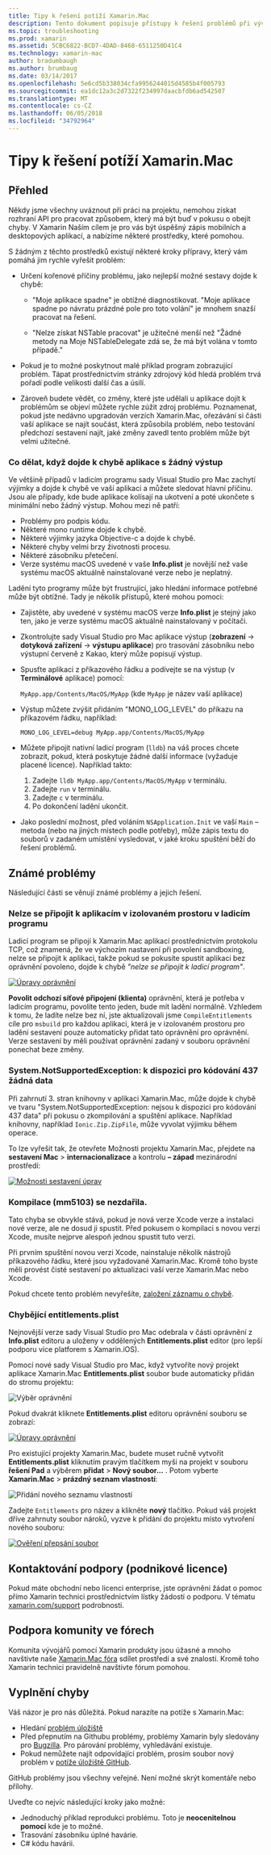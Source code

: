 ```yaml
---
title: Tipy k řešení potíží Xamarin.Mac
description: Tento dokument popisuje přístupy k řešení problémů při vývoji aplikací Xamarin.Mac. Také popisuje, jak získat podporu.
ms.topic: troubleshooting
ms.prod: xamarin
ms.assetid: 5CBC6822-BCD7-4DAD-8468-6511250D41C4
ms.technology: xamarin-mac
author: bradumbaugh
ms.author: brumbaug
ms.date: 03/14/2017
ms.openlocfilehash: 5e6cd5b338034cfa9956244015d4585b4f005793
ms.sourcegitcommit: ea1dc12a3c2d7322f234997daacbfdb6ad542507
ms.translationtype: MT
ms.contentlocale: cs-CZ
ms.lasthandoff: 06/05/2018
ms.locfileid: "34792964"
---
```

# <a name="xamarinmac-troubleshooting-tips"></a>Tipy k řešení potíží Xamarin.Mac

## <a name="overview"></a>Přehled

Někdy jsme všechny uváznout při práci na projektu, nemohou získat rozhraní API pro pracovat způsobem, který má být buď v pokusu o obejít chyby. V Xamarin Naším cílem je pro vás být úspěšný zápis mobilních a desktopových aplikací, a nabízíme některé prostředky, které pomohou.

S žádným z těchto prostředků existují některé kroky přípravy, který vám pomáhá jim rychle vyřešit problém:

- Určení kořenové příčiny problému, jako nejlepší možné sestavy dojde k chybě:
 
     - "Moje aplikace spadne" je obtížné diagnostikovat. "Moje aplikace spadne po návratu prázdné pole pro toto volání" je mnohem snazší pracovat na řešení.

     - "Nelze získat NSTable pracovat" je užitečné menší než "Žádné metody na Moje NSTableDelegate zdá se, že má být volána v tomto případě."

- Pokud je to možné poskytnout malé příklad program zobrazující problém. Tápat prostřednictvím stránky zdrojový kód hledá problém trvá pořadí podle velikosti další čas a úsilí.

- Zároveň budete vědět, co změny, které jste udělali u aplikace dojít k problémům se objeví můžete rychle zúžit zdroj problému. Poznamenat, pokud jste nedávno upgradován verzích Xamarin.Mac, ořezávání si části vaší aplikace se najít součást, která způsobila problém, nebo testování předchozí sestavení najít, jaké změny zavedl tento problém může být velmi užitečné.


### <a name="what-to-do-when-your-app-crashes-with-no-output"></a>Co dělat, když dojde k chybě aplikace s žádný výstup

Ve většině případů v ladicím programu sady Visual Studio pro Mac zachytí výjimky a dojde k chybě ve vaší aplikaci a můžete sledovat hlavní příčinu. Jsou ale případy, kde bude aplikace kolísají na ukotvení a poté ukončete s minimální nebo žádný výstup. Mohou mezi ně patří:

- Problémy pro podpis kódu.
- Některé mono runtime dojde k chybě.
- Některé výjimky jazyka Objective-c a dojde k chybě.
- Některé chyby velmi brzy životnosti procesu.
- Některé zásobníku přetečení.
- Verze systému macOS uvedené v vaše **Info.plist** je novější než vaše systému macOS aktuálně nainstalované verze nebo je neplatný.

Ladění tyto programy může být frustrující, jako hledání informace potřebné může být obtížné. Tady je několik přístupů, které mohou pomoci:

- Zajistěte, aby uvedené v systému macOS verze **Info.plist** je stejný jako ten, jako je verze systému macOS aktuálně nainstalovaný v počítači.
- Zkontrolujte sady Visual Studio pro Mac aplikace výstup (**zobrazení** -> **dotyková zařízení** -> **výstupu aplikace**) pro trasování zásobníku nebo výstupní červeně z Kakao, který může popisují výstup.
- Spusťte aplikaci z příkazového řádku a podívejte se na výstup (v **Terminálové** aplikace) pomocí: 

     `MyApp.app/Contents/MacOS/MyApp` (kde `MyApp` je název vaší aplikace)
- Výstup můžete zvýšit přidáním "MONO_LOG_LEVEL" do příkazu na příkazovém řádku, například: 

     `MONO_LOG_LEVEL=debug MyApp.app/Contents/MacOS/MyApp`
- Můžete připojit nativní ladicí program (`lldb`) na váš proces chcete zobrazit, pokud, která poskytuje žádné další informace (vyžaduje placené licence). Například takto:

    1. Zadejte `lldb MyApp.app/Contents/MacOS/MyApp` v terminálu.
    2. Zadejte `run` v terminálu.
    3. Zadejte `c` v terminálu.
    4. Po dokončení ladění ukončit.
- Jako poslední možnost, před voláním `NSApplication.Init` ve vaší `Main` – metoda (nebo na jiných místech podle potřeby), může zápis textu do souborů v zadaném umístění vysledovat, v jaké kroku spuštění běží do řešení problémů.

## <a name="known-issues"></a>Známé problémy

Následující části se věnují známé problémy a jejich řešení.

### <a name="unable-to-connect-to-the-debugger-in-sandboxed-apps"></a>Nelze se připojit k aplikacím v izolovaném prostoru v ladicím programu

Ladicí program se připojí k Xamarin.Mac aplikací prostřednictvím protokolu TCP, což znamená, že ve výchozím nastavení při povolení sandboxing, nelze se připojit k aplikaci, takže pokud se pokusíte spustit aplikaci bez oprávnění povoleno, dojde k chybě *"nelze se připojit k ladicí program"*. 

[![Úpravy oprávnění](troubleshooting-images/debug01.png "úpravy oprávnění")](troubleshooting-images/debug01-large.png#lightbox)

**Povolit odchozí síťové připojení (klienta)** oprávnění, která je potřeba v ladicím programu, povolíte tento jeden, bude mít ladění normálně. Vzhledem k tomu, že ladíte nelze bez ní, jste aktualizovali jsme `CompileEntitlements` cíle pro `msbuild` pro každou aplikaci, která je v izolovaném prostoru pro ladění sestavení pouze automaticky přidat tato oprávnění pro oprávnění. Verze sestavení by měli používat oprávnění zadaný v souboru oprávnění ponechat beze změny.

### <a name="systemnotsupportedexception-no-data-is-available-for-encoding-437"></a>System.NotSupportedException: k dispozici pro kódování 437 žádná data
 
Při zahrnutí 3. stran knihovny v aplikaci Xamarin.Mac, může dojde k chybě ve tvaru "System.NotSupportedException: nejsou k dispozici pro kódování 437 data" při pokusu o zkompilování a spuštění aplikace. Například knihovny, například `Ionic.Zip.ZipFile`, může vyvolat výjimku během operace.

To lze vyřešit tak, že otevřete Možnosti projektu Xamarin.Mac, přejdete na **sestavení Mac** > **internacionalizace** a kontrolu **– západ** mezinárodní prostředí:

[![Možnosti sestavení úprav](troubleshooting-images/issue01.png "sestavení možnosti úprav")](troubleshooting-images/issue01-large.png#lightbox)

### <a name="failed-to-compile-mm5103"></a>Kompilace (mm5103) se nezdařila.

Tato chyba se obvykle stává, pokud je nová verze Xcode verze a instalaci nové verze, ale ne dosud ji spustit. Před pokusem o kompilaci s novou verzi Xcode, musíte nejprve alespoň jednou spustit tuto verzi.

Při prvním spuštění novou verzi Xcode, nainstaluje několik nástrojů příkazového řádku, které jsou vyžadované Xamarin.Mac. Kromě toho byste měli provést čisté sestavení po aktualizaci vaší verze Xamarin.Mac nebo Xcode.

Pokud chcete tento problém nevyřešíte, [založení záznamu o chybě](#filing-a-bug).

### <a name="missing-entitlementsplist"></a>Chybějící entitlements.plist

Nejnovější verze sady Visual Studio pro Mac odebrala v části oprávnění z **Info.plist** editoru a uloženy v oddělených **Entitlements.plist** editor (pro lepší podporu více platforem s Xamarin.iOS).

Pomocí nové sady Visual Studio pro Mac, když vytvoříte nový projekt aplikace Xamarin.Mac **Entitlements.plist** soubor bude automaticky přidán do stromu projektu:

![Výběr oprávnění](troubleshooting-images/entitlements01.png "výběr oprávnění")

Pokud dvakrát kliknete **Entitlements.plist** editoru oprávnění souboru se zobrazí:

[![Úpravy oprávnění](troubleshooting-images/entitlements02.png "úpravy oprávnění")](troubleshooting-images/entitlements02-large.png#lightbox)

Pro existující projekty Xamarin.Mac, budete muset ručně vytvořit **Entitlements.plist** kliknutím pravým tlačítkem myši na projekt v souboru **řešení Pad** a výběrem **přidat**  >  **Nový soubor...** . Potom vyberte **Xamarin.Mac** > **prázdný seznam vlastností**:

![Přidání nového seznamu vlastností](troubleshooting-images/entitlements03.png "přidání nového seznamu vlastností")

Zadejte `Entitlements` pro název a klikněte **nový** tlačítko. Pokud váš projekt dříve zahrnuty soubor nároků, vyzve k přidání do projektu místo vytvoření nového souboru:

[![Ověření přepsání soubor](troubleshooting-images/entitlements04.png "ověření přepsat souboru")](troubleshooting-images/entitlements04-large.png#lightbox)

## <a name="contacting-support-business-or-enterprise-licenses"></a>Kontaktování podpory (podnikové licence)

Pokud máte obchodní nebo licenci enterprise, jste oprávněni žádat o pomoc přímo Xamarin technici prostřednictvím lístky žádostí o podporu. V tématu [xamarin.com/support](http://xamarin.com/support) podrobnosti.

## <a name="community-support-on-the-forums"></a>Podpora komunity ve fórech

Komunita vývojářů pomocí Xamarin produkty jsou úžasné a mnoho navštivte naše [Xamarin.Mac fóra](http://forums.xamarin.com/categories/mac) sdílet prostředí a své znalosti. Kromě toho Xamarin technici pravidelně navštivte fórum pomohou.

<a name="filing-a-bug"/>

## <a name="filing-a-bug"></a>Vyplnění chyby

Váš názor je pro nás důležitá. Pokud narazíte na potíže s Xamarin.Mac:

- Hledání [problém úložiště](https://github.com/xamarin/xamarin-macios/issues) 
- Před přepnutím na Githubu problémy, problémy Xamarin byly sledovány pro [Bugzilla](https://bugzilla.xamarin.com/describecomponents.cgi). Pro párování problémy, vyhledávání existuje.
- Pokud nemůžete najít odpovídající problém, prosím soubor nový problém v [potíže úložiště GitHub](https://github.com/xamarin/xamarin-macios/issues/new).

GitHub problémy jsou všechny veřejné. Není možné skrýt komentáře nebo přílohy. 

Uveďte co nejvíc následující kroky jako možné:                                                                                                                                          

- Jednoduchý příklad reprodukci problému. Toto je **neocenitelnou pomocí** kde je to možné. 
- Trasování zásobníku úplné havárie.
- C# kódu havárii. 
